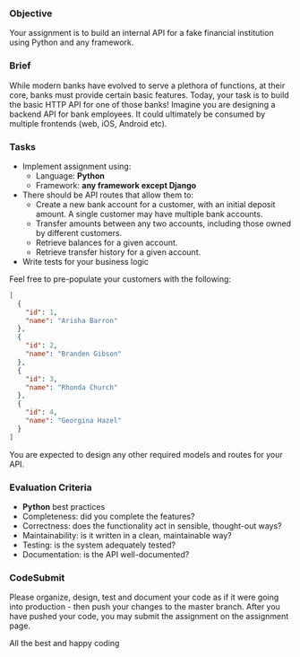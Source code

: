 ### Objective

Your assignment is to build an internal API for a fake financial institution using Python and any framework.

### Brief

While modern banks have evolved to serve a plethora of functions, at their core, banks must provide certain basic features. Today, your task is to build the basic HTTP API for one of those banks! Imagine you are designing a backend API for bank employees. It could ultimately be consumed by multiple frontends (web, iOS, Android etc).

### Tasks

- Implement assignment using:
  - Language: **Python**
  - Framework: **any framework except Django** 
- There should be API routes that allow them to:
  - Create a new bank account for a customer, with an initial deposit amount. A
    single customer may have multiple bank accounts.
  - Transfer amounts between any two accounts, including those owned by
    different customers.
  - Retrieve balances for a given account.
  - Retrieve transfer history for a given account.
- Write tests for your business logic

Feel free to pre-populate your customers with the following:

```json
[
  {
    "id": 1,
    "name": "Arisha Barron"
  },
  {
    "id": 2,
    "name": "Branden Gibson"
  },
  {
    "id": 3,
    "name": "Rhonda Church"
  },
  {
    "id": 4,
    "name": "Georgina Hazel"
  }
]
```

You are expected to design any other required models and routes for your API.

### Evaluation Criteria

- **Python** best practices
- Completeness: did you complete the features?
- Correctness: does the functionality act in sensible, thought-out ways?
- Maintainability: is it written in a clean, maintainable way?
- Testing: is the system adequately tested?
- Documentation: is the API well-documented?

### CodeSubmit

Please organize, design, test and document your code as if it were going into production - then push your changes to the master branch. After you have pushed your code, you may submit the assignment on the assignment page.

All the best and happy coding
